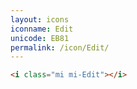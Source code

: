```yaml
---
layout: icons
iconname: Edit
unicode: EB81
permalink: /icon/Edit/
---
```


``` html
<i class="mi mi-Edit"></i>
```
